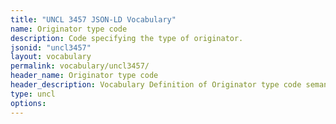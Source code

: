 ```yaml
---
title: "UNCL 3457 JSON-LD Vocabulary"
name: Originator type code
description: Code specifying the type of originator.
jsonid: "uncl3457"
layout: vocabulary
permalink: vocabulary/uncl3457/
header_name: Originator type code
header_description: Vocabulary Definition of Originator type code semantics in HTML format. JSON-LD format is available at [uncl3457.jsonld](https://edi3.org/vocabulary/uncl3457.jsonld)
type: uncl
options:
---
```

